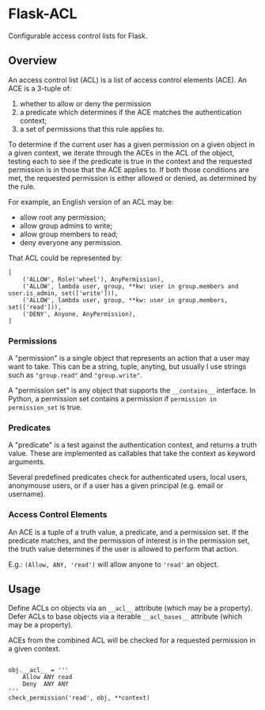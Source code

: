 Flask-ACL
=========

Configurable access control lists for Flask.


Overview
--------

An access control list (ACL) is a list of access control elements (ACE). An ACE is a 3-tuple of:

1. whether to allow or deny the permission
2. a predicate which determines if the ACE matches the authentication context;
3. a set of permissions that this rule applies to.

To determine if the current user has a given permission on a given object in a given context, we iterate through the ACEs in the ACL of the object, testing each to see if the predicate is true in the context and the requested permission is in those that the ACE applies to. If both those conditions are met, the requested permission is either allowed or denied, as determined by the rule.

For example, an English version of an ACL may be:

- allow root any permission;
- allow group admins to write;
- allow group members to read;
- deny everyone any permission.

That ACL could be represented by:

~~~
[
    ('ALLOW', Role('wheel'), AnyPermission),
    ('ALLOW', lambda user, group, **kw: user in group.members and user.is_admin, set(['write'])),
    ('ALLOW', lambda user, group, **kw: user in group.members, set(['read'])),
    ('DENY', Anyone, AnyPermission),
]
~~~


### Permissions

A "permission" is a single object that represents an action that a user may want to take. This can be a string, tuple, anyting, but usually I use strings such as `"group.read"` and `"group.write"`.

A "permission set" is any object that supports the `__contains__` interface. In Python, a permission set contains a permission if `permission in permission_set` is true.


### Predicates

A "predicate" is a test against the authentication context, and returns a truth value. These are implemented as callables that take the context as keyword arguments.

Several predefined predicates check for authenticated users, local users, anonymouse users, or if a user has a given principal (e.g. email or username).


### Access Control Elements

An ACE is a tuple of a truth value, a predicate, and a permission set. If the predicate matches, and the permission of interest is in the permission set, the truth value determines if the user is allowed to perform that action.

E.g.: `(Allow, ANY, 'read')` will allow anyone to `'read'` an object.


Usage
-----

Define ACLs on objects via an `__acl__` attribute (which may be a property). Defer ACLs to base objects via a iterable `__acl_bases__` attribute (which may be a property).

ACEs from the combined ACL will be checked for a requested permission in a given context.

~~~

obj.__acl__ = '''
    Allow ANY read
    Deny  ANY ANY
'''
check_permission('read', obj, **context)
~~~
